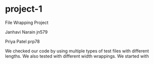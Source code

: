# project-1
File Wrapping Project

Janhavi Narain      jn579

Priya Patel         prp78

We checked our code by using multiple types of test files with different lengths. We also tested with different width wrappings. We started with 
